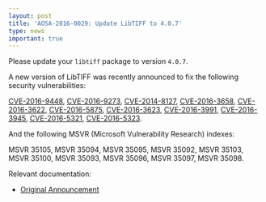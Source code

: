 ```yaml
---
layout: post
title: 'AOSA-2016-0029: Update LibTIFF to 4.0.7'
type: news
important: true
---
```


Please update your `libtiff` package to version `4.0.7`.

A new version of LibTIFF was recently announced to fix the following security vulnerabilities:

[CVE-2016-9448](https://cve.mitre.org/cgi-bin/cvename.cgi?name=CVE-2016-9448), [CVE-2016-9273](https://cve.mitre.org/cgi-bin/cvename.cgi?name=CVE-2016-9273), [CVE-2014-8127](https://cve.mitre.org/cgi-bin/cvename.cgi?name=CVE-2014-8127), [CVE-2016-3658](https://cve.mitre.org/cgi-bin/cvename.cgi?name=CVE-2016-3658), [CVE-2016-3622](https://cve.mitre.org/cgi-bin/cvename.cgi?name=CVE-2016-3622), [CVE-2016-5875](https://cve.mitre.org/cgi-bin/cvename.cgi?name=CVE-2016-5875), [CVE-2016-3623](https://cve.mitre.org/cgi-bin/cvename.cgi?name=CVE-2016-3623), [CVE-2016-3991](https://cve.mitre.org/cgi-bin/cvename.cgi?name=CVE-2016-3991), [CVE-2016-3945](https://cve.mitre.org/cgi-bin/cvename.cgi?name=CVE-2016-3945), [CVE-2016-5321](https://cve.mitre.org/cgi-bin/cvename.cgi?name=CVE-2016-5321), [CVE-2016-5323](https://cve.mitre.org/cgi-bin/cvename.cgi?name=CVE-2016-5323).

And the following MSVR (Microsoft Vulnerability Research) indexes:

MSVR 35105, MSVR 35094, MSVR 35095, MSVR 35092, MSVR 35103, MSVR 35100, MSVR 35093, MSVR 35096, MSVR 35097, MSVR 35098.

Relevant documentation:

- [Original Announcement](http://www.simplesystems.org/libtiff/v4.0.7.html)
